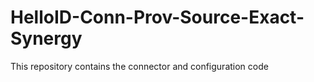 # HelloID-Conn-Prov-Source-Exact-Synergy
This repository contains the connector and configuration code 
